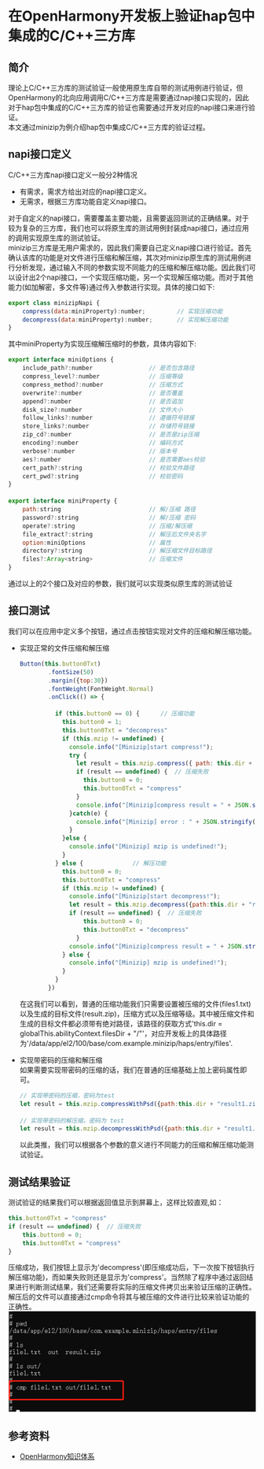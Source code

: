 # 在OpenHarmony开发板上验证hap包中集成的C/C++三方库

## 简介

理论上C/C++三方库的测试验证一般使用原生库自带的测试用例进行验证，但OpenHarmony的北向应用调用C/C++三方库是需要通过napi接口实现的，因此对于hap包中集成的C/C++三方库的验证也需要通过开发对应的napi接口来进行验证。<br>
本文通过minizip为例介绍hap包中集成C/C++三方库的验证过程。

## napi接口定义

C/C++三方库napi接口定义一般分2种情况

- 有需求，需求方给出对应的napi接口定义。
- 无需求，根据三方库功能自定义napi接口。

对于自定义的napi接口，需要覆盖主要功能，且需要返回测试的正确结果。对于较为复杂的三方库，我们也可以将原生库的测试用例封装成napi接口，通过应用的调用实现原生库的测试验证。<br>
minizip三方库是无用户需求的，因此我们需要自己定义napi接口进行验证。首先确认该库的功能是对文件进行压缩和解压缩，其次对minizip原生库的测试用例进行分析发现，通过输入不同的参数实现不同能力的压缩和解压缩功能。因此我们可以设计出2个napi接口，一个实现压缩功能，另一个实现解压缩功能。而对于其他能力(如加解密，多文件等)通过传入参数进行实现。具体的接口如下:

```js
export class minizipNapi {
    compress(data:miniProperty):number;         // 实现压缩功能
    decompress(data:miniProperty):number;       // 实现解压缩功能
}
```

其中miniProperty为实现压缩解压缩时的参数，具体内容如下:

```js
export interface miniOptions {
    include_path?:number                // 是否包含路径
    compress_level?:number              // 压缩等级
    compress_method?:number             // 压缩方式
    overwrite?:number                   // 是否覆盖
    append?:number                      // 是否追加
    disk_size?:number                   // 文件大小
    follow_links?:number                // 遵循符号链接
    store_links?:number                 // 存储符号链接
    zip_cd?:number                      // 是否是zip压缩
    encoding?:number                    // 编码方式
    verbose?:number                     // 版本号
    aes?:number                         // 是否需要aes校验
    cert_path?:string                   // 校验文件路径
    cert_pwd?:string                    // 校验密码
}

export interface miniProperty {
    path:string                         // 解/压缩 路径
    password?:string                    // 解/压缩 密码
    operate?:string                     // 压缩/解压缩
    file_extract?:string                // 解压后文件夹名字
    option:miniOptions                  // 属性
    directory?:string                   // 解压缩文件目标路径
    files?:Array<string>                // 压缩文件
}
```

通过以上的2个接口及对应的参数，我们就可以实现类似原生库的测试验证

## 接口测试

我们可以在应用中定义多个按钮，通过点击按钮实现对文件的压缩和解压缩功能。<br>

- 实现正常的文件压缩和解压缩

  ```js
  Button(this.button0Txt)
          .fontSize(50)
          .margin({top:30})
          .fontWeight(FontWeight.Normal)
          .onClick(() => {
  
            if (this.button0 == 0) {      // 压缩功能
              this.button0 = 1;
              this.button0Txt = "decompress"
              if (this.mzip != undefined) {
                console.info("[Minizip]start compress!");
                try {
                  let result = this.mzip.compress({ path: this.dir + "result.zip", operate: "compress", option: { append: 1, compress_level: 9 }, files: [this.dir + "file1.txt"] })
                  if (result == undefined) {  // 压缩失败
                    this.button0 = 0;
                    this.button0Txt = "compress"
                  }
                  console.info("[Minizip]compress result = " + JSON.stringify(result));
                }catch(e) {
                  console.info("[Minizip] error : " + JSON.stringify(e));
                }
              }else {
                console.info("[Minizip] mzip is undefined!");
              }
            } else {              // 解压功能
              this.button0 = 0;
              this.button0Txt = "compress"
              if (this.mzip != undefined) {
                console.info("[Minizip]start decompress!");
                let result = this.mzip.decompress({path:this.dir + "result.zip", operate:"decompress", option:{overwrite:1, compress_level:9}, directory:this.dir + "out"})
                if (result == undefined) {  // 压缩失败
                    this.button0 = 0;
                    this.button0Txt = "decompress"
                  }
                console.info("[Minizip]compress result = " + JSON.stringify(result));
              } else {
                console.info("[Minizip] mzip is undefined!");
              }
            }
          })
  ```

  在这我们可以看到，普通的压缩功能我们只需要设置被压缩的文件(files1.txt)以及生成的目标文件(result.zip)，压缩方式以及压缩等级。其中被压缩文件和生成的目标文件都必须带有绝对路径，该路径的获取方式'this.dir = globalThis.abilityContext.filesDir + "/"'，对应开发板上的具体路径为'/data/app/el2/100/base/com.example.minizip/haps/entry/files'.

- 实现带密码的压缩和解压缩 <br>
  如果需要实现带密码的压缩的话，我们在普通的压缩基础上加上密码属性即可。
  
  ```js
  // 实现带密码的压缩，密码为test
  let result = this.mzip.compressWithPsd({path:this.dir + "result1.zip", password:"test", operate:"compress", option:{overwrite:1,compress_level:9}, files:[this.dir + "file1.txt"]})

  // 实现带密码的解压缩，密码为 test
  let result = this.mzip.decompressWithPsd({path:this.dir + "result1.zip", password:"test", operate:"decompress", option:{overwrite:1, compress_level:9}, directory:this.dir + "out"})
  ```

  以此类推，我们可以根据各个参数的意义进行不同能力的压缩和解压缩功能测试验证。

## 测试结果验证

测试验证的结果我们可以根据返回值显示到屏幕上，这样比较直观,如：

```js
this.button0Txt = "compress"
if (result == undefined) {  // 压缩失败
    this.button0 = 0;
    this.button0Txt = "compress"
}
```

压缩成功，我们按钮上显示为'decompress'(即压缩成功后，下一次按下按钮执行解压缩功能)，而如果失败则还是显示为'compress'。当然除了程序中通过返回结果进行判断测试结果，我们还需要将实际的压缩文件拷贝出来验证压缩的正确性。解压后的文件可以直接通过cmp命令将其与被压缩的文件进行比较来验证功能的正确性。<br>
![对比结果](./media/minizip_test_result.png)

## 参考资料

- [OpenHarmony知识体系](https://gitee.com/openharmony-sig/knowledge)
